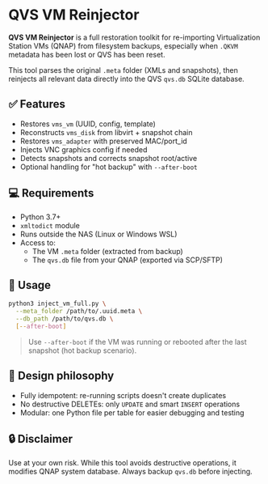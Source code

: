 # QVS VM Reinjector

**QVS VM Reinjector** is a full restoration toolkit for re-importing Virtualization Station VMs (QNAP) from filesystem backups, especially when `.QKVM` metadata has been lost or QVS has been reset.

This tool parses the original `.meta` folder (XMLs and snapshots), then reinjects all relevant data directly into the QVS `qvs.db` SQLite database.

## ✅ Features

- Restores `vms_vm` (UUID, config, template)
- Reconstructs `vms_disk` from libvirt + snapshot chain
- Restores `vms_adapter` with preserved MAC/port_id
- Injects VNC graphics config if needed
- Detects snapshots and corrects snapshot root/active
- Optional handling for "hot backup" with `--after-boot`

## 💻 Requirements

- Python 3.7+
- `xmltodict` module
- Runs outside the NAS (Linux or Windows WSL)
- Access to:
  - The VM `.meta` folder (extracted from backup)
  - The `qvs.db` file from your QNAP (exported via SCP/SFTP)

## 🚀 Usage

```bash
python3 inject_vm_full.py \
  --meta_folder /path/to/.uuid.meta \
  --db_path /path/to/qvs.db \
  [--after-boot]
```

> Use `--after-boot` if the VM was running or rebooted after the last snapshot (hot backup scenario).

## 🧠 Design philosophy

- Fully idempotent: re-running scripts doesn't create duplicates
- No destructive DELETEs: only `UPDATE` and smart `INSERT` operations
- Modular: one Python file per table for easier debugging and testing


## 🔒 Disclaimer

Use at your own risk. While this tool avoids destructive operations, it modifies QNAP system database. Always backup `qvs.db` before injecting.

